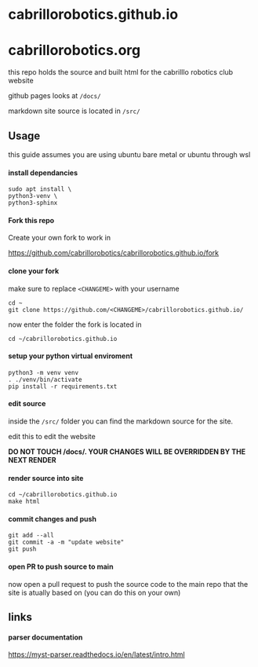 # cabrillorobotics.github.io

# cabrillorobotics.org

this repo holds the source and built html for the cabrilllo robotics club website

github pages looks at `/docs/`

markdown site source is located in `/src/`


## Usage

this guide assumes you are using ubuntu bare metal or ubuntu through wsl

#### install dependancies

```console
sudo apt install \
python3-venv \
python3-sphinx
```

#### Fork this repo

Create your own fork to work in

https://github.com/cabrillorobotics/cabrillorobotics.github.io/fork


#### clone your fork

make sure to replace `<CHANGEME>` with your username

```console
cd ~
git clone https://github.com/<CHANGEME>/cabrillorobotics.github.io/
```
now enter the folder the fork is located in

```console
cd ~/cabrillorobotics.github.io
```

#### setup your python virtual enviroment

```console
python3 -m venv venv 
. ./venv/bin/activate 
pip install -r requirements.txt 
```

#### edit source

inside the `/src/` folder you can find the markdown source for the site.

edit this to edit the website

**DO NOT TOUCH /docs/. YOUR CHANGES WILL BE OVERRIDDEN BY THE NEXT RENDER**

#### render source into site

```console
cd ~/cabrillorobotics.github.io
make html
```

#### commit changes and push

```console
git add --all
git commit -a -m "update website"
git push
```

#### open PR to push source to main

now open a pull request to push the source code to the main repo that the site is atually based on
(you can do this on your own)

## links

#### parser documentation

https://myst-parser.readthedocs.io/en/latest/intro.html